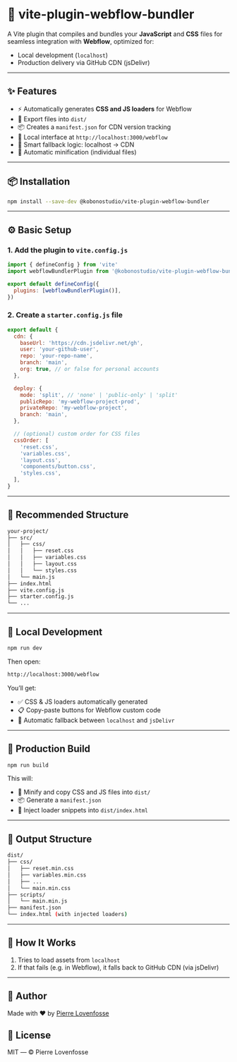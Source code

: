 # 🚀 vite-plugin-webflow-bundler

A Vite plugin that compiles and bundles your **JavaScript** and **CSS** files for seamless integration with **Webflow**, optimized for:

- Local development (`localhost`)
- Production delivery via GitHub CDN (jsDelivr)

---

## ✨ Features

- ⚡ Automatically generates **CSS and JS loaders** for Webflow
- 🔄 Export files into `dist/`
- 📦 Creates a `manifest.json` for CDN version tracking
- 🧪 Local interface at `http://localhost:3000/webflow`
- 🧠 Smart fallback logic: localhost → CDN
- 🧹 Automatic minification (individual files)

---

## 📦 Installation

```bash
npm install --save-dev @kobonostudio/vite-plugin-webflow-bundler
```

---

## ⚙️ Basic Setup

### 1. Add the plugin to `vite.config.js`

```js
import { defineConfig } from 'vite'
import webflowBundlerPlugin from '@kobonostudio/vite-plugin-webflow-bundler'

export default defineConfig({
  plugins: [webflowBundlerPlugin()],
})
```

### 2. Create a `starter.config.js` file

```js
export default {
  cdn: {
    baseUrl: 'https://cdn.jsdelivr.net/gh',
    user: 'your-github-user',
    repo: 'your-repo-name',
    branch: 'main',
    org: true, // or false for personal accounts
  },

  deploy: {
    mode: 'split', // 'none' | 'public-only' | 'split'
    publicRepo: 'my-webflow-project-prod',
    privateRepo: 'my-webflow-project',
    branch: 'main',
  },

  // (optional) custom order for CSS files
  cssOrder: [
    'reset.css',
    'variables.css',
    'layout.css',
    'components/button.css',
    'styles.css',
  ],
}
```

---

## 📁 Recommended Structure

```bash
your-project/
├── src/
│   ├── css/
│   │   ├── reset.css
│   │   ├── variables.css
│   │   ├── layout.css
│   │   └── styles.css
│   └── main.js
├── index.html
├── vite.config.js
├── starter.config.js
└── ...
```

---

## 🧪 Local Development

```bash
npm run dev
```

Then open:

```bash
http://localhost:3000/webflow
```

You’ll get:

- ✅ CSS & JS loaders automatically generated
- 📋 Copy-paste buttons for Webflow custom code
- 🔁 Automatic fallback between `localhost` and `jsDelivr`

---

## 🚀 Production Build

```bash
npm run build
```

This will:

- 🔧 Minify and copy CSS and JS files into `dist/`
- 📦 Generate a `manifest.json`
- 🧠 Inject loader snippets into `dist/index.html`

---

## 🔎 Output Structure

```bash
dist/
├── css/
│   ├── reset.min.css
│   ├── variables.min.css
│   ├── ...
│   └── main.min.css
├── scripts/
│   └── main.min.js
├── manifest.json
└── index.html (with injected loaders)
```

---

## 🧠 How It Works

1. Tries to load assets from `localhost`
2. If that fails (e.g. in Webflow), it falls back to GitHub CDN (via jsDelivr)

---

## 🧠 Author

Made with ❤️ by [Pierre Lovenfosse](https://github.com/meetpilou)

## 📄 License

MIT — © Pierre Lovenfosse

